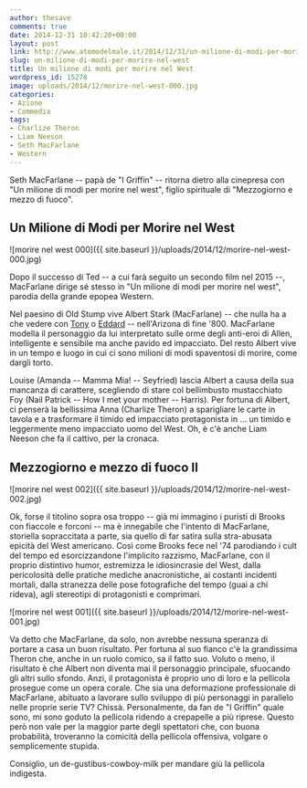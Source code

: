 ```yaml
---
author: thesave
comments: true
date: 2014-12-31 10:42:20+00:00
layout: post
link: http://www.atomodelmale.it/2014/12/31/un-milione-di-modi-per-morire-nel-west/
slug: un-milione-di-modi-per-morire-nel-west
title: Un milione di modi per morire nel West
wordpress_id: 15278
image: uploads/2014/12/morire-nel-west-000.jpg
categories:
- Azione
- Commedia
tags:
- Charlize Theron
- Liam Neeson
- Seth MacFarlane
- Western
---
```


Seth MacFarlane -- papà de "I Griffin" -- ritorna dietro alla cinepresa con "Un milione di modi per morire nel west", figlio spirituale di "Mezzogiorno e mezzo di fuoco".

## Un Milione di Modi per Morire nel West

![morire nel west 000]({{ site.baseurl }}/uploads/2014/12/morire-nel-west-000.jpg)

Dopo il successo di Ted -- a cui farà seguito un secondo film nel 2015 --, MacFarlane dirige sé stesso in "Un milione di modi per morire nel west", parodia della grande epopea Western.

Nel paesino di Old Stump vive Albert Stark (MacFarlane) -- che nulla ha a che vedere con [Tony](/2010/05/04/iron-man-2.html) o [Eddard](/2014/12/30/telltale-game-of-thrones.html) -- nell'Arizona di fine '800. MacFarlane modella il personaggio da lui interpretato sulle orme degli anti-eroi di Allen, intelligente e sensibile ma anche pavido ed impacciato. Del resto Albert vive in un tempo e luogo in cui ci sono milioni di modi spaventosi di morire, come dargli torto.

Louise (Amanda -- Mamma Mia! -- Seyfried) lascia Albert a causa della sua mancanza di carattere, scegliendo di stare col bellimbusto mustacchiato Foy (Nail Patrick -- How I met your mother -- Harris). Per fortuna di Albert, ci penserà la bellissima Anna (Charlize Theron) a sparigliare le carte in tavola e a trasformare il timido ed impacciato protagonista in ... un timido e leggermente meno impacciato uomo del West. Oh, è c'è anche Liam Neeson che fa il cattivo, per la cronaca.

## Mezzogiorno e mezzo di fuoco II

![morire nel west 002]({{ site.baseurl }}/uploads/2014/12/morire-nel-west-002.jpg)

Ok, forse il titolino sopra osa troppo -- già mi immagino i puristi di Brooks con fiaccole e forconi -- ma è innegabile che l'intento di MacFarlane, storiella sopraccitata a parte, sia quello di far satira sulla stra-abusata epicità del West americano. Così come Brooks fece nel '74 parodiando i cult del tempo ed esorcizzandone l'implicito razzismo, MacFarlane, con il proprio distintivo humor, estremizza le idiosincrasie del West, dalla pericolosità delle pratiche mediche anacronistiche, ai costanti incidenti mortali, dalla stranezza delle pose fotografiche del tempo (guai a chi rideva), agli stereotipi di protagonisti e comprimari.

![morire nel west 001]({{ site.baseurl }}/uploads/2014/12/morire-nel-west-001.jpg)

Va detto che MacFarlane, da solo, non avrebbe nessuna speranza di portare a casa un buon risultato. Per fortuna al suo fianco c'è la grandissima Theron che, anche in un ruolo comico, sa il fatto suo. Voluto o meno, il risultato è che Albert non diventa mai il personaggio principale, sfuocando gli altri sullo sfondo. Anzi, il protagonista è proprio uno di loro e la pellicola prosegue come un opera corale. Che sia una deformazione professionale di MacFarlane, abituato a lavorare sullo sviluppo di più personaggi in parallelo nelle proprie serie TV?
Chissà. Personalmente, da fan de "I Griffin" quale sono, mi sono goduto la pellicola ridendo a crepapelle a più riprese. Questo però non vale per la maggior parte degli spettatori che, con buona probabilità, troveranno la comicità della pellicola offensiva, volgare o semplicemente stupida.

Consiglio, un de-gustibus-cowboy-milk per mandare giù la pellicola indigesta.

